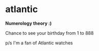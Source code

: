 # atlantic

<b>Numerology theory :)</b>
<p>Chance to see your birthday from 1 to 888</p>

p/s
I'm a fan of Atlantic watches
